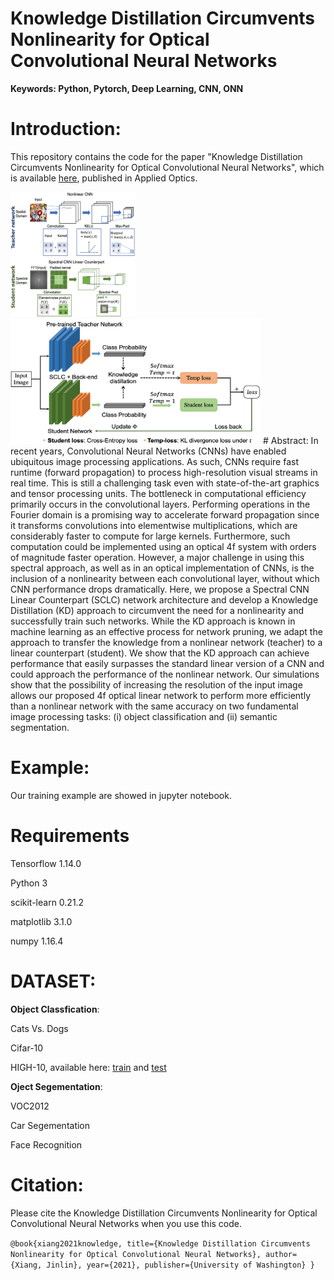 # Knowledge Distillation Circumvents Nonlinearity for Optical Convolutional Neural Networks

**Keywords: Python, Pytorch, Deep Learning, CNN, ONN**

# Introduction:
This repository contains the code for the paper "Knowledge Distillation Circumvents Nonlinearity for Optical Convolutional Neural Networks", which is available [here](https://arxiv.org/pdf/2102.13323.pdf), published in Applied Optics.

<img height="200" src="/Figures/fig1.png" title="Illustration of KD training." width="200"/>
<img height="200" src="/Figures/fig2.png" title="Nonlinear CNN (top) and SCLC" width="400"/>
# Abstract:
In recent years, Convolutional Neural Networks (CNNs) have enabled ubiquitous image processing applications. As such, CNNs require fast runtime (forward propagation) to process high-resolution visual streams in real time. This is still a challenging task even with state-of-the-art graphics and tensor processing units. The bottleneck in computational efficiency primarily occurs in the convolutional layers. Performing operations in the Fourier domain is a promising way to accelerate forward propagation since it transforms convolutions into elementwise multiplications, which are considerably faster to compute for large kernels. Furthermore, such computation could be implemented using an optical 4f system with orders of magnitude faster operation. However, a major challenge in using this spectral approach, as well as in an optical implementation of CNNs, is the inclusion of a nonlinearity between each convolutional layer, without which CNN performance drops dramatically. Here, we propose a Spectral CNN Linear Counterpart (SCLC) network architecture and develop a Knowledge Distillation (KD) approach to circumvent the need for a nonlinearity and successfully train such networks. While the KD approach is known in machine learning as an effective process for network pruning, we adapt the approach to transfer the knowledge from a nonlinear network (teacher) to a linear counterpart (student). We show that the KD approach can achieve performance that easily surpasses the standard linear version of a CNN and could approach the performance of the nonlinear network. Our simulations show that the possibility of increasing the resolution of the input image allows our proposed 4f optical linear network to perform more efficiently than a nonlinear network with the same accuracy on two fundamental image processing tasks: (i) object classification and (ii) semantic segmentation.

# Example:
Our training example are showed in jupyter notebook.

# Requirements

Tensorflow 1.14.0

Python 3

scikit-learn 0.21.2

matplotlib 3.1.0

numpy 1.16.4

# DATASET: 

**Object Classfication**: 

Cats Vs. Dogs

Cifar-10

HIGH-10, available here: [train](https://drive.google.com/file/d/1qS1E9_sm6EIzS3iY-CHcm0p1LUB3HOg7/view?usp=sharing) and [test](
https://drive.google.com/file/d/1w-qAPoJwiugqfbxWrbCnDSKm2YT29U_x/view?usp=sharing) 

**Oject Segementation**: 

VOC2012

Car Segementation

Face Recognition

# Citation:
Please cite the Knowledge Distillation Circumvents Nonlinearity for Optical Convolutional Neural Networks when you use this code.

`@book{xiang2021knowledge,
  title={Knowledge Distillation Circumvents Nonlinearity for Optical Convolutional Neural Networks},
  author={Xiang, Jinlin},
  year={2021},
  publisher={University of Washington}
}
`


